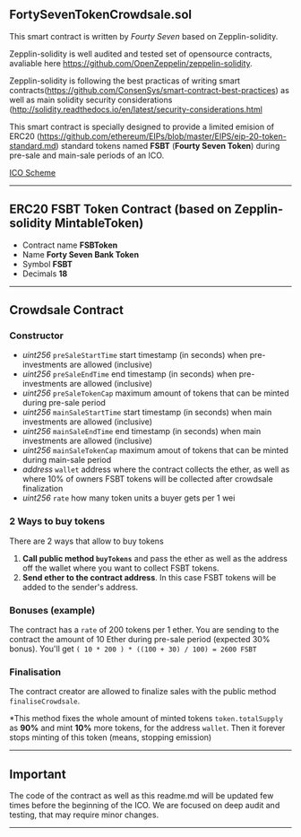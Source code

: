 ## FortySevenTokenCrowdsale.sol

This smart contract is written by *Fourty Seven* based on Zepplin-solidity.

Zepplin-solidity is well audited and tested set of opensource contracts, avaliable here https://github.com/OpenZeppelin/zeppelin-solidity.

Zepplin-solidity is following the best practicas of writing smart contracts(https://github.com/ConsenSys/smart-contract-best-practices) as well as main solidity security considerations (http://solidity.readthedocs.io/en/latest/security-considerations.html

This smart contract is specially designed to provide a limited emision of ERC20 (https://github.com/ethereum/EIPs/blob/master/EIPS/eip-20-token-standard.md) standard tokens named **FSBT** (**Fourty Seven Token**) during pre-sale and main-sale periods of an ICO.

[ICO Scheme](https://bitbucket.org/fortysevenbank/fsbt-smart-contract/raw/master/ico-scheme.jpg)


-------

## ERC20 FSBT Token Contract (based on Zepplin-solidity MintableToken)

  - Contract name **FSBToken**
  - Name **Forty Seven Bank Token**
  - Symbol **FSBT**
  - Decimals **18**

--------

## Crowdsale Contract

### Constructor

- *uint256* `preSaleStartTime`  start timestamp (in seconds) when pre-investments are allowed (inclusive)
- *uint256* `preSaleEndTime`    end timestamp (in seconds) when pre-investments are allowed (inclusive)
- *uint256* `preSaleTokenCap`   maximum amount of tokens that can be minted during pre-sale period
- *uint256* `mainSaleStartTime` start timestamp (in seconds) when main investments are allowed (inclusive)
- *uint256* `mainSaleEndTime`   end timestamp (in seconds) when main investments are allowed (inclusive)
- *uint256* `mainSaleTokenCap`  maximum amout of tokens that can be minted during main-sale period
- *address* `wallet`            address where the contract collects the ether, as well as where 10% of owners FSBT tokens will be collected after crowdsale finalization
- *uint256* `rate`              how many token units a buyer gets per 1 wei

### 2 Ways to buy tokens

There are 2 ways that allow to buy tokens

1. **Call public method `buyTokens`** and pass the ether as well as the address off the wallet where you want to collect FSBT tokens.
2. **Send ether to the contract address**. In this case FSBT tokens will be added to the sender's address.

### Bonuses (example)

The contract has a `rate` of 200 tokens per 1 ether.
You are sending to the contract the amount of 10 Ether during pre-sale period (expected 30% bonus).
You'll get `( 10 * 200 ) * ((100 + 30) / 100) = 2600 FSBT`

### Finalisation

The contract creator are allowed to finalize sales with the public method `finaliseCrowdsale`.

*This method fixes the whole amount of minted tokens `token.totalSupply` as **90%** and mint **10%** more tokens, for the address `wallet`. Then it forever stops minting of this token (means, stopping emission)

---------

## Important

The code of the contract as well as this readme.md will be updated few times before the beginning of the ICO.
We are focused on deep audit and testing, that may require minor changes.

-----------